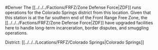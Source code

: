 #Denver 
The [[../../../Factions/FRFZ/Zone Defense Force|ZDF]] runs operations for the Colorado Springs district from this location. Given that this station is at the far southern end of the Front Range Free Zone, the [[../../../Factions/FRFZ/Zone Defense Force|ZDF]] have upgraded facilities here to handle long-term incarceration, border disputes, and smuggling operations.

District: [[../../../Locations/FRFZ/Colorado Springs|Colorado Springs]]